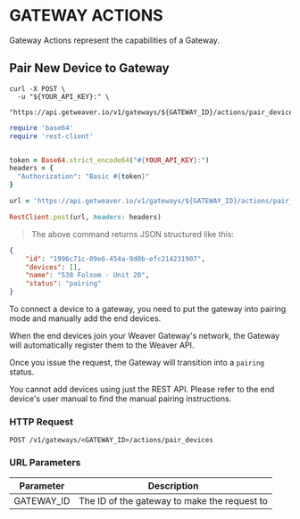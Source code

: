 # GATEWAY ACTIONS

Gateway Actions represent the capabilities of a Gateway.


## Pair New Device to Gateway

```shell
curl -X POST \
  -u "${YOUR_API_KEY}:" \
  "https://api.getweaver.io/v1/gateways/${GATEWAY_ID}/actions/pair_devices"
```

```ruby
require 'base64'
require 'rest-client'


token = Base64.strict_encode64("#{YOUR_API_KEY}:")
headers = {
  "Authorization": "Basic #{token}"
}

url = 'https://api.getweaver.io/v1/gateways/${GATEWAY_ID}/actions/pair_devices'

RestClient.post(url, headers: headers)
```

> The above command returns JSON structured like this:

```json
{
    "id": "1996c71c-09e6-454a-9d0b-efc214231907",
    "devices": [],
    "name": "538 Folsom - Unit 20",
    "status": "pairing"
}
```

To connect a device to a gateway, you need to put the gateway into pairing mode and manually add the end devices.

When the end devices join your Weaver Gateway's network, the Gateway will automatically register them to the Weaver API.

Once you issue the request, the Gateway will transition into a `pairing` status.

<aside class="">You cannot add devices using just the REST API. Please refer to the end device's user manual to find the manual pairing instructions.</aside>

### HTTP Request

`POST /v1/gateways/<GATEWAY_ID>/actions/pair_devices`

### URL Parameters

Parameter | Description
--------- | -----------
GATEWAY_ID | The ID of the gateway to make the request to
